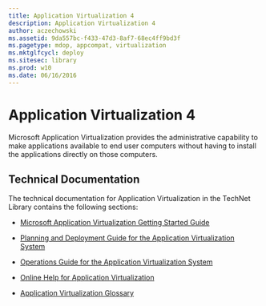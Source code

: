```yaml
---
title: Application Virtualization 4
description: Application Virtualization 4
author: aczechowski
ms.assetid: 9da557bc-f433-47d3-8af7-68ec4ff9bd3f
ms.pagetype: mdop, appcompat, virtualization
ms.mktglfcycl: deploy
ms.sitesec: library
ms.prod: w10
ms.date: 06/16/2016
---
```



# Application Virtualization 4


Microsoft Application Virtualization provides the administrative capability to make applications available to end user computers without having to install the applications directly on those computers.

## Technical Documentation


The technical documentation for Application Virtualization in the TechNet Library contains the following sections:

-   [Microsoft Application Virtualization Getting Started Guide](microsoft-application-virtualization-getting-started-guide.md)

-   [Planning and Deployment Guide for the Application Virtualization System](planning-and-deployment-guide-for-the-application-virtualization-system.md)

-   [Operations Guide for the Application Virtualization System](operations-guide-for-the-application-virtualization-system.md)

-   [Online Help for Application Virtualization](online-help-for-application-virtualization.md)

-   [Application Virtualization Glossary](application-virtualization-glossary.md)

 

 





